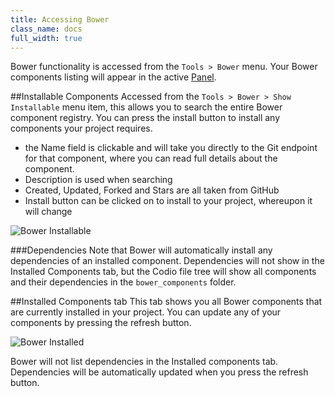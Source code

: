 ```yaml
---
title: Accessing Bower
class_name: docs
full_width: true
---
```


Bower functionality is accessed from the `Tools > Bower` menu. Your Bower components listing will appear in the active [Panel](/docs/ide/panels).

##Installable Components
Accessed from the `Tools > Bower > Show Installable` menu item, this allows you to search the entire Bower component registry. You can press the install button to install any components your project requires.

- the Name field is clickable and will take you directly to the Git endpoint for that component, where you can read full details about the component.
- Description is used when searching
- Created, Updated, Forked and Stars are all taken from GitHub
- Install button can be clicked on to install to your project, whereupon it will change

![Bower Installable](/img/docs/bower-installable.png)

###Dependencies
Note that Bower will automatically install any dependencies of an installed component. Dependencies will not show in the Installed Components tab, but the Codio file tree will show all components and their dependencies in the `bower_components` folder.

##Installed Components tab
This tab shows you all Bower components that are currently installed in your project. You can update any of your components by pressing the refresh button.

![Bower Installed](/img/docs/bower-installed.png)

Bower will not list dependencies in the Installed components tab. Dependencies will be automatically updated when you press the refresh button.